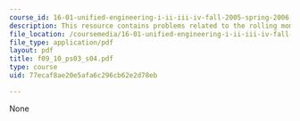 ```yaml
---
course_id: 16-01-unified-engineering-i-ii-iii-iv-fall-2005-spring-2006
description: This resource contains problems related to the rolling moment.
file_location: /coursemedia/16-01-unified-engineering-i-ii-iii-iv-fall-2005-spring-2006/77ecaf8ae20e5afa6c296cb62e2d78eb_f09_10_ps03_s04.pdf
file_type: application/pdf
layout: pdf
title: f09_10_ps03_s04.pdf
type: course
uid: 77ecaf8ae20e5afa6c296cb62e2d78eb

---
```

None